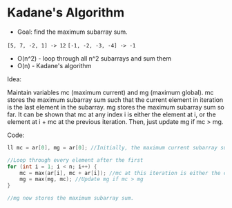 # Kadane's Algorithm

* Goal: find the maximum subarray sum.

`[5, 7, -2, 1] -> 12`
`[-1, -2, -3, -4] -> -1`

* O(n^2) - loop through all n^2 subarrays and sum them
* O(n) - Kadane's algorithm

Idea:

Maintain variables mc (maximum current) and mg (maximum global). mc stores the maximum subarray sum such that the current element in iteration is the last element in the subarray. mg stores the maximum subarray sum so far. It can be shown that mc at any index i is either the element at i, or the element at i + mc at the previous iteration. Then, just update mg if mc > mg.

Code:

```c++
ll mc = ar[0], mg = ar[0]; //Initially, the maximum current subarray sum and the maximum global subarray sum = the first element.

//Loop through every element after the first
for (int i = 1; i < n; i++) {
	mc = max(ar[i], mc + ar[i]); //mc at this iteration is either the current element, or the current element + mc at the previous stage
	mg = max(mg, mc); //Update mg if mc > mg
}

//mg now stores the maximum subarray sum.
```

